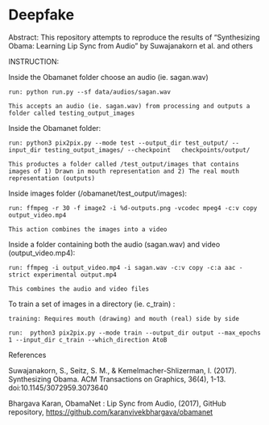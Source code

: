 # Deepfake

Abstract: This repository attempts to reproduce the results of “Synthesizing Obama: Learning Lip Sync from Audio” by Suwajanakorn et al. and others  

INSTRUCTION:

Inside the Obamanet folder choose an audio (ie. sagan.wav)

	run: python run.py --sf data/audios/sagan.wav

	This accepts an audio (ie. sagan.wav) from processing and outputs a folder called testing_output_images




Inside the Obamanet folder:

	run: python3 pix2pix.py --mode test --output_dir test_output/ --input_dir testing_output_images/ --checkpoint 	checkpoints/output/

	This productes a folder called /test_output/images that contains images of 1) Drawn in mouth representation and 2) The real mouth representation (outputs)




Inside images folder (/obamanet/test_output/images):

	run: ffmpeg -r 30 -f image2 -i %d-outputs.png -vcodec mpeg4 -c:v copy output_video.mp4

	This action combines the images into a video




Inside a folder containing both the audio (sagan.wav) and video (output_video.mp4):

	run: ffmpeg -i output_video.mp4 -i sagan.wav -c:v copy -c:a aac -strict experimental output.mp4

	This combines the audio and video files






To train a set of images in a directory (ie. c_train) :

	training: Requires mouth (drawing) and mouth (real) side by side

	run:  python3 pix2pix.py --mode train --output_dir output --max_epochs 1 --input_dir c_train --which_direction AtoB

References 

Suwajanakorn, S., Seitz, S. M., & Kemelmacher-Shlizerman, I. (2017). Synthesizing Obama. ACM Transactions on Graphics, 36(4), 1-13. doi:10.1145/3072959.3073640 

 Bhargava Karan, ObamaNet : Lip Sync from Audio, (2017), GitHub repository, https://github.com/karanvivekbhargava/obamanet
